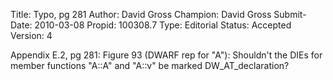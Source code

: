 Title:       Typo, pg 281
Author:      David Gross
Champion:    David Gross
Submit-Date: 2010-03-08
Propid:      100308.7
Type:        Editorial
Status:      Accepted
Version:     4

Appendix E.2, pg 281:
Figure 93 (DWARF rep for "A"): Shouldn't the DIEs for member functions 
"A::A" and "A::v" be marked DW_AT_declaration?
